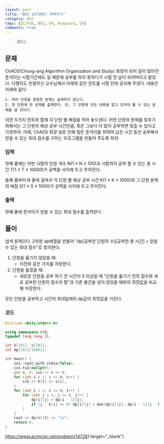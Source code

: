 ```yaml
---
layout: post
title: "BOJ 14728번: 벼락치기"
category: BOJ
tags: [알고리즘, BOJ, DP, Knapsack, G5]
comments: true
---
```


> BOJ

## 문제
ChAOS(Chung-ang Algorithm Organization and Study) 회장이 되어 일이 많아진 준석이는 시험기간에도 일 때문에 공부를 하지 못하다가 시험 전 날이 되어버리고 말았다. 다행히도 친절하신 교수님께서 아래와 같은 힌트를 시험 전에 공지해 주셨다. 내용은 아래와 같다.

    1. 여러 단원을 융합한 문제는 출제하지 않는다.
    2. 한 단원에 한 문제를 출제한다. 단, 그 단원에 모든 내용을 알고 있어야 풀 수 있는 문제를 낼 것이다.

이런 두가지 힌트와 함께 각 단원 별 배점을 적어 놓으셨다. 어떤 단원의 문제를 맞추기 위해서는 그 단원의 예상 공부 시간만큼, 혹은 그보다 더 많이 공부하면 맞출 수 있다고 가정하자. 이때, ChAOS 회장 일로 인해 힘든 준석이를 위하여 남은 시간 동안 공부해서 얻을 수 있는 최대 점수를 구하는 프로그램을 만들어 주도록 하자.

### 입력
첫째 줄에는 이번 시험의 단원 개수 N(1 ≤ N ≤ 100)과 시험까지 공부 할 수 있는 총 시간 T(1 ≤ T ≤ 10000)가 공백을 사이에 두고 주어진다.

둘째 줄부터 N 줄에 걸쳐서 각 단원 별 예상 공부 시간 K(1 ≤ K ≤ 1000)와 그 단원 문제의 배점 S(1 ≤ S ≤ 1000)가 공백을 사이에 두고 주어진다.

### 출력
첫째 줄에 준석이가 얻을 수 있는 최대 점수를 출력한다.

## 풀이
냅색 문제이다. 2차원 dp배열을 만들어 "dp[공부한 단원의 수][공부한 총 시간] = 얻을 수 있는 최대 점수"로 정의한다.

1. 단원을 옮기지 않았을 때:
	* 이전와 같은 가치를 저장한다.
2. 단원을 옮겼을 때:
	* 새로운 단원을 공부 하기 전 시간이 0 이상일 때 "단원을 옮기기 전의 점수와 새로 공부한 단원의 점수의 합"과 기존 물건을 넣지 않았을 때와의 최댓값을 비교해 저장한다.

모든 단원을 공부하고 시간이 최대일때의 dp값이 최댓값을 가진다.

### 코드
```c++
#include <bits/stdc++.h>

using namespace std;
typedef long long ll;

int k[101], s[101];
int dp[101][10001];

int main() {
    ios::sync_with_stdio(false);
    cin.tie(nullptr);
    int n, t; cin >> n >> t;
    for (int i = 1; i <= n; i++) {
        cin >> k[i] >> s[i];
    }
    for (int i = 1; i <= n; i++) {
        for (int j = 1; j <= t; j++) {
            dp[i][j] = dp[i - 1][j];
            if (j - k[i] >= 0) dp[i][j] = max(dp[i][j], dp[i - 1][j - k[i]] + s[i]);
        }
    }
    cout << dp[n][t] << "\n";
    return 0;
}

```

<https://www.acmicpc.net/problem/14728>{:target="_blank"}
